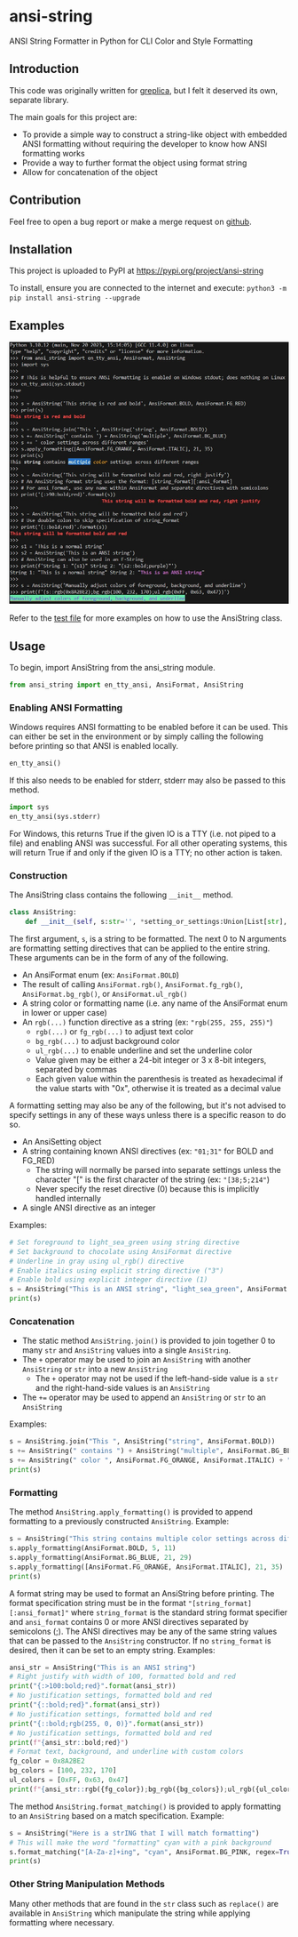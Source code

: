 # ansi-string

ANSI String Formatter in Python for CLI Color and Style Formatting

## Introduction

This code was originally written for [greplica](https://pypi.org/project/greplica/), but I felt it deserved its own, separate library.

The main goals for this project are:
- To provide a simple way to construct a string-like object with embedded ANSI formatting without requiring the developer to know how ANSI formatting works
- Provide a way to further format the object using format string
- Allow for concatenation of the object

## Contribution

Feel free to open a bug report or make a merge request on [github](https://github.com/Tails86/ansi-string/issues).

## Installation
This project is uploaded to PyPI at https://pypi.org/project/ansi-string

To install, ensure you are connected to the internet and execute: `python3 -m pip install ansi-string --upgrade`

## Examples

![Examples](https://raw.githubusercontent.com/Tails86/ansi-string/36530493c87e282914d23d551ce427203fcd2719/docs/examples.jpg)

Refer to the [test file](https://github.com/Tails86/ansi-string/blob/main/tests/test_ansi_string.py) for more examples on how to use the AnsiString class.

## Usage

To begin, import AnsiString from the ansi_string module.

```py
from ansi_string import en_tty_ansi, AnsiFormat, AnsiString
```

### Enabling ANSI Formatting

Windows requires ANSI formatting to be enabled before it can be used. This can either be set in the environment or by simply calling the following before printing so that ANSI is enabled locally.
```py
en_tty_ansi()
```

If this also needs to be enabled for stderr, stderr may also be passed to this method.
```py
import sys
en_tty_ansi(sys.stderr)
```

For Windows, this returns True if the given IO is a TTY (i.e. not piped to a file) and enabling ANSI was successful. For all other operating systems, this will return True if and only if the given IO is a TTY; no other action is taken.

### Construction

The AnsiString class contains the following `__init__` method.

```py
class AnsiString:
    def __init__(self, s:str='', *setting_or_settings:Union[List[str], str, List[int], int, List[AnsiFormat], AnsiFormat]): ...
```

The first argument, `s`, is a string to be formatted. The next 0 to N arguments are formatting setting directives that can be applied to the entire string. These arguments can be in the form of any of the following.
- An AnsiFormat enum (ex: `AnsiFormat.BOLD`)
- The result of calling `AnsiFormat.rgb()`, `AnsiFormat.fg_rgb()`, `AnsiFormat.bg_rgb()`, or `AnsiFormat.ul_rgb()`
- A string color or formatting name (i.e. any name of the AnsiFormat enum in lower or upper case)
- An `rgb(...)` function directive as a string (ex: `"rgb(255, 255, 255)"`)
    - `rgb(...)` or `fg_rgb(...)` to adjust text color
    - `bg_rgb(...)` to adjust background color
    - `ul_rgb(...)` to enable underline and set the underline color
    - Value given may be either a 24-bit integer or 3 x 8-bit integers, separated by commas
    - Each given value within the parenthesis is treated as hexadecimal if the value starts with "0x", otherwise it is treated as a decimal value

A formatting setting may also be any of the following, but it's not advised to specify settings in any of these ways unless there is a specific reason to do so.
- An AnsiSetting object
- A string containing known ANSI directives (ex: `"01;31"` for BOLD and FG_RED)
    - The string will normally be parsed into separate settings unless the character "[" is the first character of the string (ex: `"[38;5;214"`)
    - Never specify the reset directive (0) because this is implicitly handled internally
- A single ANSI directive as an integer

Examples:
```py
# Set foreground to light_sea_green using string directive
# Set background to chocolate using AnsiFormat directive
# Underline in gray using ul_rgb() directive
# Enable italics using explicit string directive ("3")
# Enable bold using explicit integer directive (1)
s = AnsiString("This is an ANSI string", "light_sea_green", AnsiFormat.BG_CHOCOLATE, "ul_rgb(0x808080)", "3", 1)
print(s)
```

### Concatenation

- The static method `AnsiString.join()` is provided to join together 0 to many `str` and `AnsiString` values into a single `AnsiString`.
- The `+` operator may be used to join an `AnsiString` with another `AnsiString` or `str` into a new `AnsiString`
    - The `+` operator may not be used if the left-hand-side value is a `str` and the right-hand-side values is an `AnsiString`
- The `+=` operator may be used to append an `AnsiString` or `str` to an `AnsiString`

Examples:
```py
s = AnsiString.join("This ", AnsiString("string", AnsiFormat.BOLD))
s += AnsiString(" contains ") + AnsiString("multiple", AnsiFormat.BG_BLUE)
s += AnsiString(" color ", AnsiFormat.FG_ORANGE, AnsiFormat.ITALIC) + "settings accross different ranges"
print(s)
```

### Formatting

The method `AnsiString.apply_formatting()` is provided to append formatting to a previously constructed `AnsiString`.
Example:
```py
s = AnsiString("This string contains multiple color settings across different ranges")
s.apply_formatting(AnsiFormat.BOLD, 5, 11)
s.apply_formatting(AnsiFormat.BG_BLUE, 21, 29)
s.apply_formatting([AnsiFormat.FG_ORANGE, AnsiFormat.ITALIC], 21, 35)
print(s)
```

A format string may be used to format an AnsiString before printing. The format specification string must be in the format `"[string_format][:ansi_format]"` where `string_format` is the standard string format specifier and `ansi_format` contains 0 or more ANSI directives separated by semicolons (;). The ANSI directives may be any of the same string values that can be passed to the `AnsiString` constructor. If no `string_format` is desired, then it can be set to an empty string.
Examples:
```py
ansi_str = AnsiString("This is an ANSI string")
# Right justify with width of 100, formatted bold and red
print("{:>100:bold;red}".format(ansi_str))
# No justification settings, formatted bold and red
print("{::bold;red}".format(ansi_str))
# No justification settings, formatted bold and red
print("{::bold;rgb(255, 0, 0)}".format(ansi_str))
# No justification settings, formatted bold and red
print(f"{ansi_str::bold;red}")
# Format text, background, and underline with custom colors
fg_color = 0x8A2BE2
bg_colors = [100, 232, 170]
ul_colors = [0xFF, 0x63, 0x47]
print(f"{ansi_str::rgb({fg_color});bg_rgb({bg_colors});ul_rgb({ul_colors})}")
```

The method `AnsiString.format_matching()` is provided to apply formatting to an `AnsiString` based on a match specification.
Example:
```py
s = AnsiString("Here is a strING that I will match formatting")
# This will make the word "formatting" cyan with a pink background
s.format_matching("[A-Za-z]+ing", "cyan", AnsiFormat.BG_PINK, regex=True, match_case=True)
print(s)
```

### Other String Manipulation Methods

Many other methods that are found in the `str` class such as `replace()` are available in `AnsiString` which manipulate the string while applying formatting where necessary.
